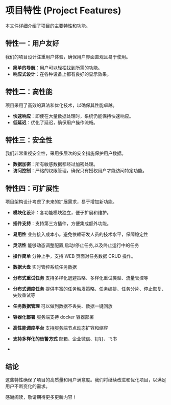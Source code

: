 # 项目特性 (Project Features)

本文件详细介绍了项目的主要特性和功能。
## 特性一：用户友好

我们的项目设计注重用户体验，确保用户界面直观且易于使用。

- **简单的导航**：用户可以轻松找到所需的功能。
- **响应式设计**：在各种设备上都有良好的显示效果。

## 特性二：高性能

项目采用了高效的算法和优化技术，以确保其性能卓越。

- **快速响应**：即使在大量数据处理时，系统仍能保持快速响应。
- **低延迟**：优化了延迟，确保用户操作流畅。

## 特性三：安全性

我们非常重视安全性，采用多层次的安全措施保护用户数据。

- **数据加密**：所有敏感数据都经过加密处理。
- **访问控制**：严格的权限管理，确保只有授权用户才能访问特定功能。

## 特性四：可扩展性

项目架构设计考虑了未来的扩展需求，易于增加新功能。

- **模块化设计**：各功能模块独立，便于扩展和维护。
- **插件支持**：支持第三方插件，方便集成额外功能。

- **易用性** 业务接入成本小。避免依赖研发人员的技术水平，保障稳定性
- **灵活性** 能够动态调整配置,启动/停止任务,以及终止运行中的任务
- **操作简单** 分钟上手，支持 WEB 页面对任务数据 CRUD 操作。
- **数据大盘** 实时管控系统任务数据
- **分布式重试任务** 支持多样化退避策略、多样化重试类型、流量管控等
- **分布式调度任务** 提供丰富的任务触发策略、任务编排、任务分片、停止恢复、失败重试等
- **任务数据管理** 可以做到数据不丢失、数据一键回放
- **容器化部署** 服务端支持 docker 容器部署
- **高性能调度平台** 支持服务端节点动态扩容和缩容
- **支持多样化的告警方式** 邮箱、企业微信、钉钉、飞书
- 
## 结论

这些特性确保了项目的高质量和用户满意度。我们将继续改进和优化项目，以满足用户不断变化的需求。

感谢阅读，敬请期待更多更新内容！
